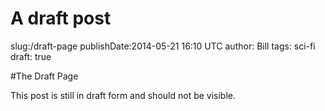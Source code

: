 A draft post
============================
slug:/draft-page
publishDate:2014-05-21 16:10 UTC
author: Bill
tags: sci-fi
draft: true

#The Draft Page

This post is still in draft form and should not be visible.
